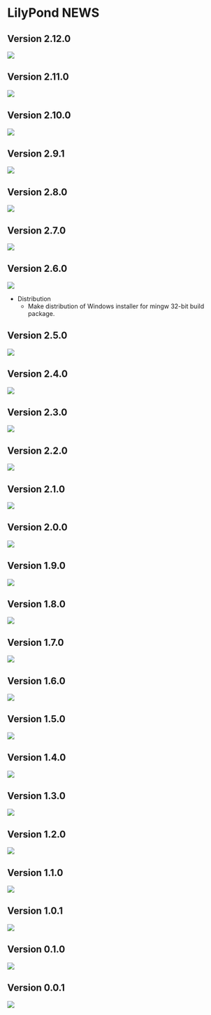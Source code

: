# LilyPond NEWS

## Version 2.12.0
 ![](https://img.shields.io/badge/release_date-december_2008-informational)

## Version 2.11.0
 ![](https://img.shields.io/badge/release_date-november_2006-informational)

## Version 2.10.0
 ![](https://img.shields.io/badge/release_date-november_2006-informational)

## Version 2.9.1
 ![](https://img.shields.io/badge/release_date-april_2006-informational)

## Version 2.8.0
 ![](https://img.shields.io/badge/release_date-march_2006-informational)

## Version 2.7.0
 ![](https://img.shields.io/badge/release_date-july_2005-informational)

## Version 2.6.0
 ![](https://img.shields.io/badge/release_date-july_2005-informational)

- Distribution
  - Make distribution of Windows installer for mingw 32-bit build package.

## Version 2.5.0
 ![](https://img.shields.io/badge/release_date-november_2004-informational)

## Version 2.4.0
 ![](https://img.shields.io/badge/release_date-october_2004-informational)

## Version 2.3.0
 ![](https://img.shields.io/badge/release_date-april_2004-informational)

## Version 2.2.0
 ![](https://img.shields.io/badge/release_date-april_2004-informational)

## Version 2.1.0
 ![](https://img.shields.io/badge/release_date-october_2003-informational)

## Version 2.0.0
 ![](https://img.shields.io/badge/release_date-september_2003-informational)

## Version 1.9.0
 ![](https://img.shields.io/badge/release_date-august_2003-informational)

## Version 1.8.0
 ![](https://img.shields.io/badge/release_date-august_2003-informational)

## Version 1.7.0
 ![](https://img.shields.io/badge/release_date-september_2002-informational)

## Version 1.6.0
 ![](https://img.shields.io/badge/release_date-august_2002-informational)

## Version 1.5.0
 ![](https://img.shields.io/badge/release_date-june_2001-informational)

## Version 1.4.0
 ![](https://img.shields.io/badge/release_date-may_2001-informational)

## Version 1.3.0
 ![](https://img.shields.io/badge/release_date-october_1999-informational)

## Version 1.2.0
 ![](https://img.shields.io/badge/release_date-july_1999-informational)

## Version 1.1.0
 ![](https://img.shields.io/badge/release_date-october_1998-informational)

## Version 1.0.1
 ![](https://img.shields.io/badge/release_date-august_1998-informational)

## Version 0.1.0
 ![](https://img.shields.io/badge/release_date-august_1997-informational)

## Version 0.0.1
 ![](https://img.shields.io/badge/release_date-october_1996-informational)
